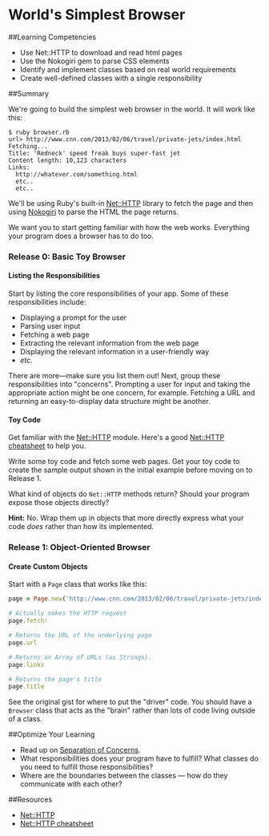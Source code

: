 # World's Simplest Browser

##Learning Competencies

- Use Net::HTTP to download and read html pages
- Use the Nokogiri gem to parse CSS elements
- Identify and implement classes based on real world requirements
- Create well-defined classes with a single responsibility

##Summary

We're going to build the simplest web browser in the world.  It will work like this:

```text
$ ruby browser.rb
url> http://www.cnn.com/2013/02/06/travel/private-jets/index.html
Fetching...
Title: 'Redneck' speed freak buys super-fast jet
Content length: 10,123 characters
Links:
  http://whatever.com/something.html
  etc..
  etc..
```

We'll be using Ruby's built-in [Net::HTTP](http://ruby-doc.org/stdlib-1.9.3//libdoc/net/http/rdoc/Net/HTTP.html) library to fetch the page and then using [Nokogiri](http://nokogiri.org/) to parse the HTML the page returns.

We want you to start getting familiar with how the web works.  Everything your program does a browser has to do too.

### Release 0: Basic Toy Browser

#### Listing the Responsibilities

Start by listing the core responsibilities of your app.  Some of these responsibilities include:

- Displaying a prompt for the user
- Parsing user input
- Fetching a web page
- Extracting the relevant information from the web page
- Displaying the relevant information in a user-friendly way
- *etc.*

There are more&mdash;make sure you list them out!  Next, group these responsibilities into "concerns".  Prompting a user for input and taking the appropriate action might be one concern, for example.  Fetching a URL and returning an easy-to-display data structure might be another.

#### Toy Code

Get familiar with the [Net::HTTP](http://ruby-doc.org/stdlib-1.9.3//libdoc/net/http/rdoc/Net/HTTP.html) module.  Here's a good [Net::HTTP cheatsheet](http://www.rubyinside.com/nethttp-cheat-sheet-2940.html) to help you.

Write some toy code and fetch some web pages. Get your toy code to create the sample output shown in the initial example before moving on to Release 1.

What kind of objects do `Net::HTTP` methods return?  Should your program expose those objects directly?

**Hint:** No.  Wrap them up in objects that more directly express what your code *does* rather than how its implemented.

### Release 1: Object-Oriented Browser

#### Create Custom Objects

Start with a `Page` class that works like this:

```ruby
page = Page.new('http://www.cnn.com/2013/02/06/travel/private-jets/index.html')

# Actually makes the HTTP request
page.fetch!

# Returns the URL of the underlying page
page.url

# Returns an Array of URLs (as Strings).
page.links

# Returns the page's title
page.title
```

See the original gist for where to put the "driver" code.  You should have a `Browser` class that acts as the "brain" rather than lots of code living outside of a class.

##Optimize Your Learning
- Read up on [Separation of Concerns](http://en.wikipedia.org/wiki/Separation_of_concerns).
- What responsibilities does your program have to fulfill?  What classes do you need to fulfill those responsibilities?
- Where are the boundaries between the classes &mdash; how do they communicate with each other?

##Resources
- [Net::HTTP](http://ruby-doc.org/stdlib-1.9.3/libdoc/net/http/rdoc/Net/HTTP.html)
- [Net::HTTP cheatsheet](http://www.rubyinside.com/nethttp-cheat-sheet-2940.html)
